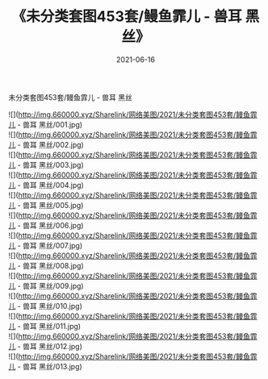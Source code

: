 ﻿---
layout: post
title:  《未分类套图453套/鳗鱼霏儿 - 兽耳 黑丝》
date:   2021-06-16
img: http://img.660000.xyz/Sharelink/网络美图/2021/未分类套图453套/鳗鱼霏儿 - 兽耳 黑丝/000.jpg
categories: [美女, 清纯, 唯美]
---

未分类套图453套/鳗鱼霏儿 - 兽耳 黑丝

 ![](http://img.660000.xyz/Sharelink/网络美图/2021/未分类套图453套/鳗鱼霏儿 - 兽耳 黑丝/001.jpg) <br>![](http://img.660000.xyz/Sharelink/网络美图/2021/未分类套图453套/鳗鱼霏儿 - 兽耳 黑丝/002.jpg) <br>![](http://img.660000.xyz/Sharelink/网络美图/2021/未分类套图453套/鳗鱼霏儿 - 兽耳 黑丝/003.jpg) <br>![](http://img.660000.xyz/Sharelink/网络美图/2021/未分类套图453套/鳗鱼霏儿 - 兽耳 黑丝/004.jpg) <br>![](http://img.660000.xyz/Sharelink/网络美图/2021/未分类套图453套/鳗鱼霏儿 - 兽耳 黑丝/005.jpg) <br>![](http://img.660000.xyz/Sharelink/网络美图/2021/未分类套图453套/鳗鱼霏儿 - 兽耳 黑丝/006.jpg) <br>![](http://img.660000.xyz/Sharelink/网络美图/2021/未分类套图453套/鳗鱼霏儿 - 兽耳 黑丝/007.jpg) <br>![](http://img.660000.xyz/Sharelink/网络美图/2021/未分类套图453套/鳗鱼霏儿 - 兽耳 黑丝/008.jpg) <br>![](http://img.660000.xyz/Sharelink/网络美图/2021/未分类套图453套/鳗鱼霏儿 - 兽耳 黑丝/009.jpg) <br>![](http://img.660000.xyz/Sharelink/网络美图/2021/未分类套图453套/鳗鱼霏儿 - 兽耳 黑丝/010.jpg) <br>![](http://img.660000.xyz/Sharelink/网络美图/2021/未分类套图453套/鳗鱼霏儿 - 兽耳 黑丝/011.jpg) <br>![](http://img.660000.xyz/Sharelink/网络美图/2021/未分类套图453套/鳗鱼霏儿 - 兽耳 黑丝/012.jpg) <br>![](http://img.660000.xyz/Sharelink/网络美图/2021/未分类套图453套/鳗鱼霏儿 - 兽耳 黑丝/013.jpg) <br>
